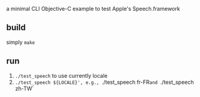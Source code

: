 a minimal CLI Objective-C example to test Apple's Speech.framework

## build
simply `make`

## run

1. `./test_speech` to use currently locale
2. `./test_speech ${LOCALE}', e.g., `./test_speech fr-FR` and 
   `./test_speech zh-TW`
